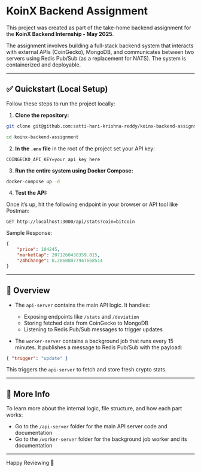 # KoinX Backend Assignment

This project was created as part of the take-home backend assignment for the **KoinX Backend Internship - May 2025**.

The assignment involves building a full-stack backend system that interacts with external APIs (CoinGecko), MongoDB, and communicates between two servers using Redis Pub/Sub (as a replacement for NATS). The system is containerized and deployable.

---

## ✅ Quickstart (Local Setup)

Follow these steps to run the project locally:

1. **Clone the repository:**

```bash
git clone git@github.com:satti-hari-krishna-reddy/koinx-backend-assignment.git

cd koinx-backend-assignment
```

2. **In the `.env` file** in the root of the project set your API key:

```env
COINGECKO_API_KEY=your_api_key_here
```

3. **Run the entire system using Docker Compose:**

```bash
docker-compose up -d
```

4. **Test the API:**

Once it’s up, hit the following endpoint in your browser or API tool like Postman:

```
GET http://localhost:3000/api/stats?coin=bitcoin
```

Sample Response:

```json
{
    "price": 104245,
    "marketCap": 2071260438359.015,
    "24hChange": 0.28608077947668514
}
```

---

## 🧠 Overview

* The `api-server` contains the main API logic. It handles:

  * Exposing endpoints like `/stats` and `/deviation`
  * Storing fetched data from CoinGecko to MongoDB
  * Listening to Redis Pub/Sub messages to trigger updates

* The `worker-server` contains a background job that runs every 15 minutes. It publishes a message to Redis Pub/Sub with the payload:

```json
{ "trigger": "update" }
```

This triggers the `api-server` to fetch and store fresh crypto stats.

---

## 📂 More Info

To learn more about the internal logic, file structure, and how each part works:

* Go to the `/api-server` folder for the main API server code and documentation
* Go to the `/worker-server` folder for the background job worker and its documentation

---

Happy Reviewing 🚀
